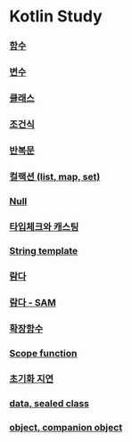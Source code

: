 # Kotlin Study

### [함수](./app/src/main/java/fastcampus/part0/kotlin/Example2.kt)

### [변수](./app/src/main/java/fastcampus/part0/kotlin/Example3.kt)

### [클래스](./app/src/main/java/fastcampus/part0/kotlin/Example4.kt)

### [조건식](./app/src/main/java/fastcampus/part0/kotlin/Example5.kt)

### [반복문](./app/src/main/java/fastcampus/part0/kotlin/Example6.kt)

### [컬랙션 (list, map, set)](./app/src/main/java/fastcampus/part0/kotlin/Example7.kt)

### [Null](./app/src/main/java/fastcampus/part0/kotlin/Example8.kt)

### [타입체크와 캐스팅](./app/src/main/java/fastcampus/part0/kotlin/Example9.kt)

### [String template](./app/src/main/java/fastcampus/part0/kotlin/Example10.kt)

### [람다](./app/src/main/java/fastcampus/part0/kotlin/Example11.kt)

### [람다 - SAM](./app/src/main/java/fastcampus/part0/kotlin/MainActivity.kt)

### [확장함수](./app/src/main/java/fastcampus/part0/kotlin/Example12.kt)

### [Scope function](./app/src/main/java/fastcampus/part0/kotlin/Example13.kt)

### [초기화 지연](./app/src/main/java/fastcampus/part0/kotlin/Example14.kt)

### [data, sealed class](./app/src/main/java/fastcampus/part0/kotlin/)

### [object, companion object](./app/src/main/java/fastcampus/part0/kotlin/)

### [](./app/src/main/java/fastcampus/part0/kotlin/)

